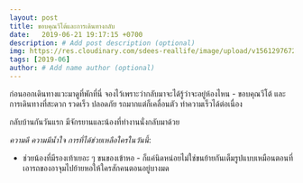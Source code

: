 ```yaml
---
layout: post
title: ขอบคุณวีโต้และการเดินทางกลับ
date:   2019-06-21 19:17:15 +0700
description: # Add post description (optional)
img: https://res.cloudinary.com/sdees-reallife/image/upload/v1561297672/582612416.395133.jpg # Add image post (optional)
tags: [2019-06]
author: # Add name author (optional)
---
```

ก่อนออกเดินทางแวะมาดูที่พักที่นี่ จองไว้เพราะว่ากลับมาจะได้รู้ว่าจะอยู่ห้องไหน - ขอบคุณวีโต้ และ การเดินทางที่สะดวก รวดเร็ว ปลอดภัย รถมากแต่ก็เคลื่อนตัว ทำความเร็วได้ต่อเนื่อง

กลับบ้านกันวันแรก มีจักรยานและน้องที่ทำงานนั่งกลับมาด้วย

<i class="fa fa-child" style="color:plum"></i>

*ความดี ความมีน้ำใจ การที่ได้ช่วยเหลือใครในวันนี้*:
- ช่วยน้องที่มีรองเท้าเยอะ ๆ ขนของเข้าหอ - ก็แค่นิดหน่อยไม่ใช่ขนย้ายกันเต็มรูปแบบเหมือนตอนที่เอารถของอาจุมไปย้ายหอให้ใครสักคนตอนอยู่บางมด

